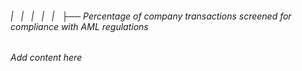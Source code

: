 ###### |   |   |   |   |   ├── Percentage of company transactions screened for compliance with AML regulations

*Add content here*
